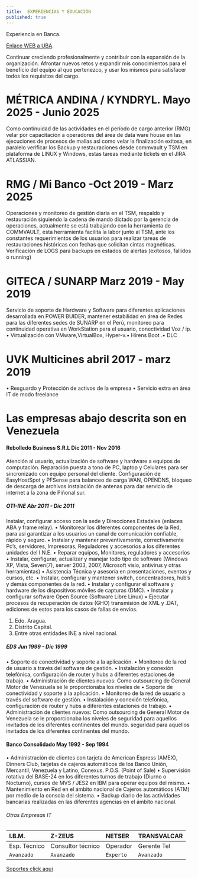 ```yaml
---
title: 	EXPERIENCIAS Y EDUCACIÓN
published: true
---
```


Experiencia en Banca.

[Enlace WEB a UBA](http://bit.ly/2lJMsgO).

Continuar creciendo profesionalmente y contribuir con la expansión de la organización. Afrontar nuevos retos y expandir mis conocimientos para el beneficio del equipo al que pertenezco, y usar los mismos para satisfacer todos los requisitos del cargo.

# [](#header-1) MÉTRICA ANDINA / KYNDRYL. Mayo 2025 - Junio 2025

Como continuidad de las actividades en el período de cargo anterior (RMG) velar por capacitación a operadores del área de data ware house en las ejecuciones de procesos de mallas asi como velar la finalización exitosa, en paralelo verificar los Backup y restauraciones desde commvault y TSM en plataforma de LINUX y Windows, estas tareas mediante tickets en el JIRA ATLASSIAN.

# [](#header-1) RMG / Mi Banco -Oct 2019 - Marz 2025 

Operaciones y monitoreo de gestión diaria en el TSM, respaldo y restauración siguiendo la cadena de mando dictado por la gerencia de
operaciones, actualmente se está trabajando con la herramienta de COMMVAULT, ésta herramienta facilita la labor junto al TSM, ante los constantes requerimientos de los usuarios para realizar tareas de restauraciones históricas con fechas que solicitan cintas magnéticas. Verificación de LOGS para backups en estados de alertas (exitosos, fallidos o running)

# [](#header-1) GITECA / SUNARP Marz 2019 - May 2019

Servicio de soporte de Hardware y Software para diferentes aplicaciones desarrollada en POWER BUIDER, mantener estabilidad en área
de Redes para las diferentes sedes de SUNARP en el Perú, monitoreo para continuidad operativa en WorkStation para el usuario,
conectividad Voz / ip. • Virtualización con VMware,VirtualBox, Hyper-v.• Hirens Boot .• DLC

# [](#header-1) UVK Multicines abril 2017 - marz 2019
• Resguardo y Protección de activos de la empresa • Servicio extra en área IT de modo freelance

# Las empresas abajo descrita son en Venezuela


#### [](#header-3) Rebolledo Business S.R.L Dic 2011 - Nov 2016

Atención al usuario, actualización de software y hardware a equipos de computación. Reparación puesta a tono de PC, laptop y Celulares para ser sincronizado con equipo personal del cliente. Configuración de EasyHostSpot y PFSense para balanceo de carga WAN, OPENDNS, bloqueo de descarga de archivos instalación de antenas para dar servicio de internet a la zona de Piñonal sur.

##### [](#header-3) OTI-INE Abr 2011 - Dic 2011

Instalar, configurar acceso con la sede y Direcciones Estadales (enlaces ABA y frame relay). • Monitorear los diferentes componentes de la Red, para así garantizar a los usuarios un canal de comunicación confiable, rápido y seguro. • Instalar y mantener preventivamente, correctivamente Pc’s, servidores, Impresoras, Reguladores y accesorios a los diferentes unidades del I.N.E. • Reparar equipos, Monitores, reguladores y accesorios • Instalar, configurar, actualizar y manejar todo tipo de software
(Windows XP, Vista, Seven(7), server 2003, 2007, Microsoft visio, antivirus y otras herramientas) • Asistencia Técnica y asesoría en presentaciones, eventos y cursos, etc. • Instalar, configurar y mantener switch, concentradores, hub’s y demás componentes de la red. • Instalar y configurar el software y hardware de los dispositivos móviles de capturas (DMC). • Instalar y configurar software Open Source (Software Libre Linux) • Ejecutar procesos de recuperación de datos (GHO) transmisión de XML y .DAT, ediciones de estos para los casos de fallas de envíos.

1.  Edo. Aragua.
2.  Distrito Capital.
3.  Entre otras entidades INE a nivel nacional.

##### [](#header-3) EDS Jun 1999 - Dic 1999

• Soporte de conectividad y soporte a la aplicación. • Monitoreo de la red de usuario a través del software de gestión.
• Instalación y conexión telefónica, configuración de router y hubs a diferentes estaciones de trabajo.
• Administración de clientes nuevos: Como outsourcing de General Motor de Venezuela se le proporcionaba los niveles de
• Soporte de conectividad y soporte a la aplicación. • Monitoreo de la red de usuario a través del software de gestión.
• Instalación y conexión telefónica, configuración de router y hubs a diferentes estaciones de trabajo.
• Administración de clientes nuevos: Como outsourcing de General Motor de Venezuela se le proporcionaba los niveles de
seguridad para aquellos invitados de los diferentes continentes del mundo.  seguridad para aquellos invitados de los diferentes continentes del mundo.

#### [](#header-3) Banco Consolidado May 1992 - Sep 1994

• Administración de clientes con tarjeta de American Express (AMEX), Dinners Club, tarjetas de cajeros automáticos de los
Banco Unión, Mercantil, Venezuela y Latino, Conexus. P.O.S. (Point of Sale)
• Supervisión rotativa del BASE-24 en los diferentes turnos de trabajo (Diurno o Nocturno), cursos de MVS / JES2 en IBM para operar equipos del mismo.
• Mantenimiento en Red en el ámbito nacional de Cajeros automáticos (ATM) por medio de la consola del sistema.
• Backup diario de las actividades bancarias realizadas en las diferentes agencias en el ámbito nacional.

###### [](#header-6)Otras Empresas IT

| I.B.M.       |   Z-ZEUS          |  NETSER  | TRANSVALCAR |
|:-------------|:------------------|:---------|:----------- |
| Esp. Técnico | Consultor técnico | Operador | Gerente Tel |
| `Avanzado`   | `Avanzado`        | `Experto`| `Avanzado`  |

[Soportes click aqui](https://drive.google.com/file/d/1G7r8jDtqjd9OMvW2XfeSsH4WtwJa6WLS/view?usp=drive_link)
